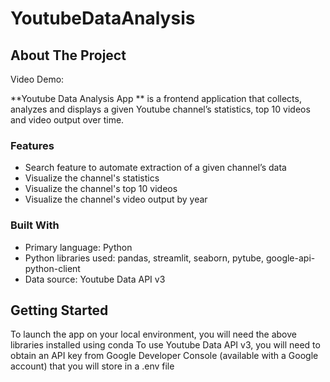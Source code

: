 # YoutubeDataAnalysis

## About The Project

Video Demo: 

**Youtube Data Analysis App ** is a frontend application that collects, analyzes and displays a given Youtube channel’s statistics, top 10 videos and video output over time.

### Features

- Search feature to automate extraction of a given channel’s data 
- Visualize the channel's statistics
- Visualize the channel's top 10 videos
- Visualize the channel's video output by year

### Built With

- Primary language: Python
- Python libraries used: pandas, streamlit, seaborn, pytube, google-api-python-client
- Data source: Youtube Data API v3

<!-- GETTING STARTED -->

## Getting Started

To launch the app on your local environment, you will need the above libraries installed using conda
To use Youtube Data API v3, you will need to obtain an API key from Google Developer Console (available with a Google account) that you will store in a .env file


